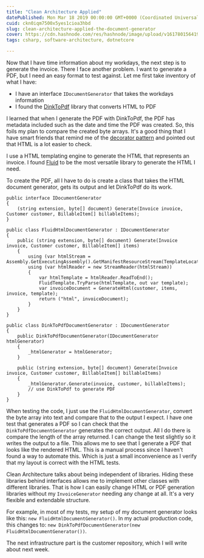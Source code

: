 ```yaml
---
title: "Clean Architecture Applied"
datePublished: Mon Mar 18 2019 00:00:00 GMT+0000 (Coordinated Universal Time)
cuid: ckn0iqm7500x5yes1cioa3hbd
slug: clean-architecture-applied-the-document-generator
cover: https://cdn.hashnode.com/res/hashnode/image/upload/v1617801564196/-TDDFrwM9.jpeg
tags: csharp, software-architecture, dotnetcore

---
```



Now that I have time information about my workdays, the next step is to generate the invoice. There I face another problem. I want to generate a PDF, but I need an easy format to test against. Let me first take inventory of what I have:

- I have an interface `IDocumentGenerator` that takes the workdays information
- I found the [DinkToPdf](https://github.com/rdvojmoc/DinkToPdf) library that converts HTML to PDF

I learned that when I generate the PDF with DinkToPdf, the PDF has metadata included such as the date and time the PDF was created. So, this foils my plan to compare the created byte arrays. It's a good thing that I have smart friends that remind me of the [decorator pattern](https://en.wikipedia.org/wiki/Decorator_pattern) and pointed out that HTML is a lot easier to check.

I use a HTML templating engine to generate the HTML that represents an invoice. I found [Fluid](https://github.com/sebastienros/fluid) to be the most versatile library to generate the HTML I need.

To create the PDF, all I have to do is create a class that takes the HTML document generator, gets its output and let DinkToPdf do its work.

```
public interface IDocumentGenerator
{
    (string extension, byte[] document) Generate(Invoice invoice, Customer customer, BillableItem[] billableItems);
}

public class FluidHtmlDocumentGenerator : IDocumentGenerator
{
    public (string extension, byte[] document) Generate(Invoice invoice, Customer customer, BillableItem[] items)
    {
        using (var htmlStream = Assembly.GetExecutingAssembly().GetManifestResourceStream(TemplateLocation))
        using (var htmlReader = new StreamReader(htmlStream))
        {
            var htmlTemplate = htmlReader.ReadToEnd();
            FluidTemplate.TryParse(htmlTemplate, out var template);
            var invoiceDocument = GenerateHtml(customer, items, invoice, template);
            return ("html", invoiceDocument);
        }
    }
}

public class DinkToPdfDocumentGenerator : IDocumentGenerator
{
    public DinkToPdfDocumentGenerator(IDocumentGenerator htmlGenerator)
    {
        _htmlGenerator = htmlGenerator;
    }

    public (string extension, byte[] document) Generate(Invoice invoice, Customer customer, BillableItem[] billableItems)
    {
        _htmlGenerator.Generate(invoice, customer, billableItems);
        // use DinkToPdf to generate PDF
    }
}
```

When testing the code, I just use the `FluidHtmlDocumentGenerator`, convert the byte array into text and compare that to the output I expect. I have one test that generates a PDF so I can check that the `DinkToPdfDocumentGenerator` generates the correct output. All I do there is compare the length of the array returned. I can change the test slightly so it writes the output to a file. This allows me to see that I generate a PDF that looks like the rendered HTML. This is a manual process since I haven't found a way to automate this. Which is just a small inconvenience as I verify that my layout is correct with the HTML tests.

Clean Architecture talks about being independent of libraries. Hiding these libraries behind interfaces allows me to implement other classes with different libraries. That is how I can easily change HTML or PDF generation libraries without my `InvoiceGenerator` needing any change at all. It's a very flexible and extendable structure.

For example, in most of my tests, my setup of my document generator looks like this: `new FluidHtmlDocumentGenerator()`. In my actual production code, this changes to: `new DinkToPdfDocumentGenerator(new FluidHtmlDocumentGenerator())`.

The next infrastructure part is the customer repository, which I will write about next week.
